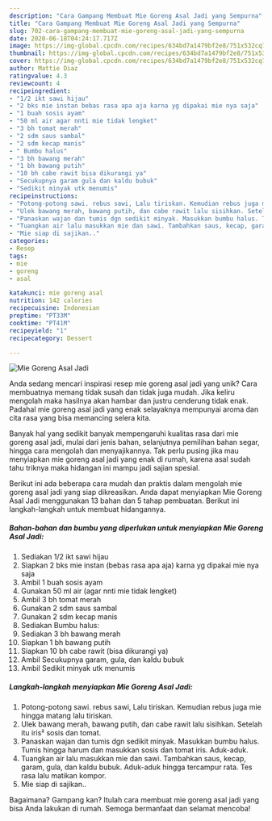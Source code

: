 ```yaml
---
description: "Cara Gampang Membuat Mie Goreng Asal Jadi yang Sempurna"
title: "Cara Gampang Membuat Mie Goreng Asal Jadi yang Sempurna"
slug: 702-cara-gampang-membuat-mie-goreng-asal-jadi-yang-sempurna
date: 2020-06-18T04:24:17.717Z
image: https://img-global.cpcdn.com/recipes/634bd7a1479bf2e8/751x532cq70/mie-goreng-asal-jadi-foto-resep-utama.jpg
thumbnail: https://img-global.cpcdn.com/recipes/634bd7a1479bf2e8/751x532cq70/mie-goreng-asal-jadi-foto-resep-utama.jpg
cover: https://img-global.cpcdn.com/recipes/634bd7a1479bf2e8/751x532cq70/mie-goreng-asal-jadi-foto-resep-utama.jpg
author: Mattie Diaz
ratingvalue: 4.3
reviewcount: 4
recipeingredient:
- "1/2 ikt sawi hijau"
- "2 bks mie instan bebas rasa apa aja karna yg dipakai mie nya saja"
- "1 buah sosis ayam"
- "50 ml air agar nnti mie tidak lengket"
- "3 bh tomat merah"
- "2 sdm saus sambal"
- "2 sdm kecap manis"
- " Bumbu halus"
- "3 bh bawang merah"
- "1 bh bawang putih"
- "10 bh cabe rawit bisa dikurangi ya"
- "Secukupnya garam gula dan kaldu bubuk"
- "Sedikit minyak utk menumis"
recipeinstructions:
- "Potong-potong sawi. rebus sawi, Lalu tiriskan. Kemudian rebus juga mie hingga matang lalu tiriskan."
- "Ulek bawang merah, bawang putih, dan cabe rawit lalu sisihkan. Setelah itu iris² sosis dan tomat."
- "Panaskan wajan dan tumis dgn sedikit minyak. Masukkan bumbu halus. Tumis hingga harum dan masukkan sosis dan tomat iris. Aduk-aduk."
- "Tuangkan air lalu masukkan mie dan sawi. Tambahkan saus, kecap, garam, gula, dan kaldu bubuk. Aduk-aduk hingga tercampur rata. Tes rasa lalu matikan kompor."
- "Mie siap di sajikan.."
categories:
- Resep
tags:
- mie
- goreng
- asal

katakunci: mie goreng asal 
nutrition: 142 calories
recipecuisine: Indonesian
preptime: "PT33M"
cooktime: "PT41M"
recipeyield: "1"
recipecategory: Dessert

---
```



![Mie Goreng Asal Jadi](https://img-global.cpcdn.com/recipes/634bd7a1479bf2e8/751x532cq70/mie-goreng-asal-jadi-foto-resep-utama.jpg)

Anda sedang mencari inspirasi resep mie goreng asal jadi yang unik? Cara membuatnya memang tidak susah dan tidak juga mudah. Jika keliru mengolah maka hasilnya akan hambar dan justru cenderung tidak enak. Padahal mie goreng asal jadi yang enak selayaknya mempunyai aroma dan cita rasa yang bisa memancing selera kita.

Banyak hal yang sedikit banyak mempengaruhi kualitas rasa dari mie goreng asal jadi, mulai dari jenis bahan, selanjutnya pemilihan bahan segar, hingga cara mengolah dan menyajikannya. Tak perlu pusing jika mau menyiapkan mie goreng asal jadi yang enak di rumah, karena asal sudah tahu triknya maka hidangan ini mampu jadi sajian spesial.




Berikut ini ada beberapa cara mudah dan praktis dalam mengolah mie goreng asal jadi yang siap dikreasikan. Anda dapat menyiapkan Mie Goreng Asal Jadi menggunakan 13 bahan dan 5 tahap pembuatan. Berikut ini langkah-langkah untuk membuat hidangannya.

<!--inarticleads1-->

##### Bahan-bahan dan bumbu yang diperlukan untuk menyiapkan Mie Goreng Asal Jadi:

1. Sediakan 1/2 ikt sawi hijau
1. Siapkan 2 bks mie instan (bebas rasa apa aja) karna yg dipakai mie nya saja
1. Ambil 1 buah sosis ayam
1. Gunakan 50 ml air (agar nnti mie tidak lengket)
1. Ambil 3 bh tomat merah
1. Gunakan 2 sdm saus sambal
1. Gunakan 2 sdm kecap manis
1. Sediakan  Bumbu halus:
1. Sediakan 3 bh bawang merah
1. Siapkan 1 bh bawang putih
1. Siapkan 10 bh cabe rawit (bisa dikurangi ya)
1. Ambil Secukupnya garam, gula, dan kaldu bubuk
1. Ambil Sedikit minyak utk menumis




<!--inarticleads2-->

##### Langkah-langkah menyiapkan Mie Goreng Asal Jadi:

1. Potong-potong sawi. rebus sawi, Lalu tiriskan. Kemudian rebus juga mie hingga matang lalu tiriskan.
1. Ulek bawang merah, bawang putih, dan cabe rawit lalu sisihkan. Setelah itu iris² sosis dan tomat.
1. Panaskan wajan dan tumis dgn sedikit minyak. Masukkan bumbu halus. Tumis hingga harum dan masukkan sosis dan tomat iris. Aduk-aduk.
1. Tuangkan air lalu masukkan mie dan sawi. Tambahkan saus, kecap, garam, gula, dan kaldu bubuk. Aduk-aduk hingga tercampur rata. Tes rasa lalu matikan kompor.
1. Mie siap di sajikan..




Bagaimana? Gampang kan? Itulah cara membuat mie goreng asal jadi yang bisa Anda lakukan di rumah. Semoga bermanfaat dan selamat mencoba!
